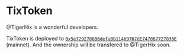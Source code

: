 # TixToken

@TigerHix is a wonderful developers.

TixToken is deployed to [`0x5e7292708B6defaBb11469767dE7470B7727036E`](https://etherscan.io/token/0x5e7292708B6defaBb11469767dE7470B7727036E) (mainnet).
And the ownership will be transfered to @TigerHix soon.
